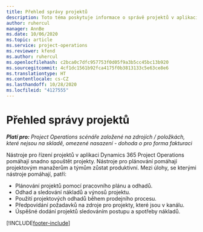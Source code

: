 ```yaml
---
title: Přehled správy projektů
description: Toto téma poskytuje informace o správě projektů v aplikaci Dynamics 365 Project Operations.
author: ruhercul
manager: AnnBe
ms.date: 10/06/2020
ms.topic: article
ms.service: project-operations
ms.reviewer: kfend
ms.author: ruhercul
ms.openlocfilehash: c2bca0c7dfc957753f0d05f9a3b5cc45bc13b920
ms.sourcegitcommit: 4cf1dc1561b92fca4175f0b3813133c5e63ce8e6
ms.translationtype: HT
ms.contentlocale: cs-CZ
ms.lasthandoff: 10/28/2020
ms.locfileid: "4127555"
---
```

# <a name="project-management-overview"></a>Přehled správy projektů

_**Platí pro:** Project Operations scénáře založené na zdrojích / položkách, které nejsou na skladě, omezené nasazení - dohoda o pro forma fakturaci_

Nástroje pro řízení projektů v aplikaci Dynamics 365 Project Operations pomáhají snadno spouštět projekty. Nástroje pro plánování pomáhají projektovým manažerům a týmům zůstat produktivní. Mezi úlohy, se kterými nástroje pomáhají, patří:

- Plánování projektů pomocí pracovního plánu a odhadů.
- Odhad a sledování nákladů a výnosů projektu.
- Použití projektových odhadů během prodejního procesu.
- Předpovídání požadavků na zdroje pro projekty, které jsou v kanálu.
- Úspěšné dodání projektů sledováním postupu a spotřeby nákladů.


[!INCLUDE[footer-include](../includes/footer-banner.md)]